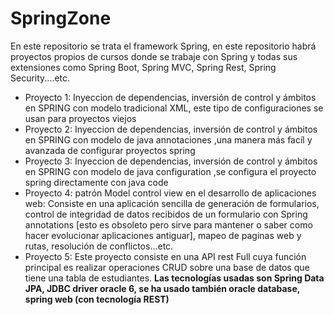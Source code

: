 # SpringZone
En este repositorio se trata el framework Spring, en este repositorio habrá proyectos propios de cursos donde se trabaje con Spring y todas sus extensiones como Spring Boot, Spring MVC, Spring Rest, Spring Security....etc. 

<ul> 
  <li>Proyecto 1: Inyeccion de dependencias, inversión de control y ámbitos en SPRING con modelo tradicional XML, este tipo de configuraciones se usan para proyectos viejos </li>
  <li>Proyecto 2: Inyeccion de dependencias, inversión de control y ámbitos en SPRING con modelo de java annotaciones ,una manera más facíl y avanzada de configurar proyectos spring </li>
  <li>Proyecto 3: Inyeccion de dependencias, inversión de control y ámbitos en SPRING con modelo de java configuration ,se configura el proyecto spring directamente con java code </li>
  <li>Proyecto 4: patrón Model control view en el desarrollo de aplicaciones web: Consiste en una aplicación sencilla de generación de formularios, control de integridad de datos 
  recibidos de un formulario con Spring annotations [esto es obsoleto pero sirve para mantener o saber como hacer evolucionar aplicaciones antiguar], mapeo de paginas web y rutas, 
  resolución de conflictos...etc.</li>
  
  <li>Proyecto 5: Este proyecto consiste en una API rest Full cuya función principal es realizar operaciones CRUD sobre una base de datos que tiene una tabla de estudiantes. <strong>Las tecnologías usadas son Spring Data JPA, JDBC driver oracle 6, se ha usado también oracle database, spring web (con tecnología REST)</strong></li>
</ul>
